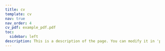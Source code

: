 ```yaml
---
title: cv 
template: cv
nav: true
nav_order: 4
cv_pdf: example_pdf.pdf
toc:
  sidebar: left 
description: This is a description of the page. You can modify it in 'pages/_cv.md'. You can also change or remove the top pdf download button.
---
```

